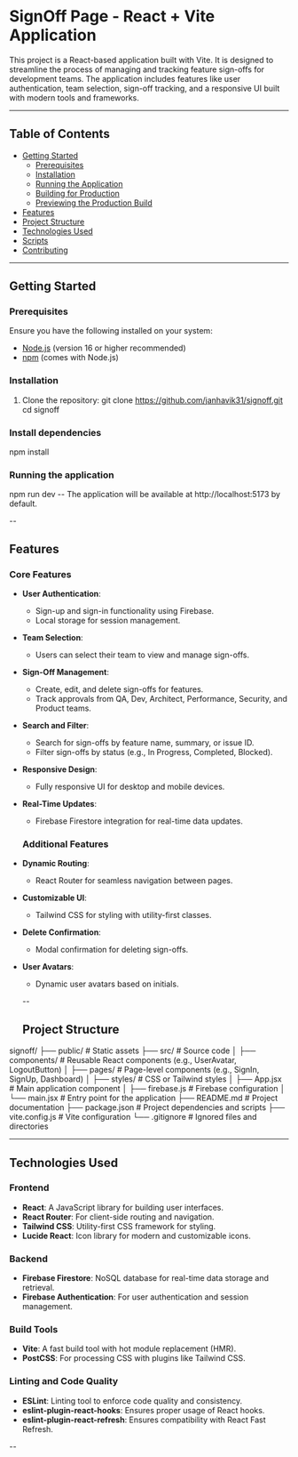 # SignOff Page - React + Vite Application

This project is a React-based application built with Vite. It is designed to streamline the process of managing and tracking feature sign-offs for development teams. The application includes features like user authentication, team selection, sign-off tracking, and a responsive UI built with modern tools and frameworks.

---

## Table of Contents
- [Getting Started](#getting-started)
  - [Prerequisites](#prerequisites)
  - [Installation](#installation)
  - [Running the Application](#running-the-application)
  - [Building for Production](#building-for-production)
  - [Previewing the Production Build](#previewing-the-production-build)
- [Features](#features)
- [Project Structure](#project-structure)
- [Technologies Used](#technologies-used)
- [Scripts](#scripts)
- [Contributing](#contributing)

---

## Getting Started

### Prerequisites
Ensure you have the following installed on your system:
- [Node.js](https://nodejs.org/) (version 16 or higher recommended)
- [npm](https://www.npmjs.com/) (comes with Node.js)

### Installation
1. Clone the repository:
   git clone https://github.com/janhavik31/signoff.git
   cd signoff

### Install dependencies
npm install

### Running the application
npm run dev
-- The application will be available at http://localhost:5173 by default.

--

## Features

### Core Features
- **User Authentication**:
  - Sign-up and sign-in functionality using Firebase.
  - Local storage for session management.
- **Team Selection**:
  - Users can select their team to view and manage sign-offs.
- **Sign-Off Management**:
  - Create, edit, and delete sign-offs for features.
  - Track approvals from QA, Dev, Architect, Performance, Security, and Product teams.
- **Search and Filter**:
  - Search for sign-offs by feature name, summary, or issue ID.
  - Filter sign-offs by status (e.g., In Progress, Completed, Blocked).
- **Responsive Design**:
  - Fully responsive UI for desktop and mobile devices.
- **Real-Time Updates**:
  - Firebase Firestore integration for real-time data updates.

  ### Additional Features
- **Dynamic Routing**:
  - React Router for seamless navigation between pages.
- **Customizable UI**:
  - Tailwind CSS for styling with utility-first classes.
- **Delete Confirmation**:
  - Modal confirmation for deleting sign-offs.
- **User Avatars**:
  - Dynamic user avatars based on initials.

  -- 

  ## Project Structure

signoff/
├── public/                 # Static assets
├── src/                    # Source code
│   ├── components/         # Reusable React components (e.g., UserAvatar, LogoutButton)
│   ├── pages/              # Page-level components (e.g., SignIn, SignUp, Dashboard)
│   ├── styles/             # CSS or Tailwind styles
│   ├── App.jsx             # Main application component
│   ├── firebase.js         # Firebase configuration
│   └── main.jsx            # Entry point for the application
├── README.md               # Project documentation
├── package.json            # Project dependencies and scripts
├── vite.config.js          # Vite configuration
└── .gitignore              # Ignored files and directories

---

## Technologies Used

### Frontend
- **React**: A JavaScript library for building user interfaces.
- **React Router**: For client-side routing and navigation.
- **Tailwind CSS**: Utility-first CSS framework for styling.
- **Lucide React**: Icon library for modern and customizable icons.

### Backend
- **Firebase Firestore**: NoSQL database for real-time data storage and retrieval.
- **Firebase Authentication**: For user authentication and session management.

### Build Tools
- **Vite**: A fast build tool with hot module replacement (HMR).
- **PostCSS**: For processing CSS with plugins like Tailwind CSS.

### Linting and Code Quality
- **ESLint**: Linting tool to enforce code quality and consistency.
- **eslint-plugin-react-hooks**: Ensures proper usage of React hooks.
- **eslint-plugin-react-refresh**: Ensures compatibility with React Fast Refresh.

--

